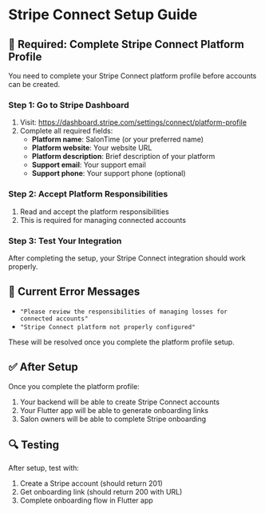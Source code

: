 # Stripe Connect Setup Guide

## 🔧 **Required: Complete Stripe Connect Platform Profile**

You need to complete your Stripe Connect platform profile before accounts can be created.

### **Step 1: Go to Stripe Dashboard**
1. Visit: https://dashboard.stripe.com/settings/connect/platform-profile
2. Complete all required fields:
   - **Platform name**: SalonTime (or your preferred name)
   - **Platform website**: Your website URL
   - **Platform description**: Brief description of your platform
   - **Support email**: Your support email
   - **Support phone**: Your support phone (optional)

### **Step 2: Accept Platform Responsibilities**
1. Read and accept the platform responsibilities
2. This is required for managing connected accounts

### **Step 3: Test Your Integration**
After completing the setup, your Stripe Connect integration should work properly.

## 🚨 **Current Error Messages**

- `"Please review the responsibilities of managing losses for connected accounts"`
- `"Stripe Connect platform not properly configured"`

These will be resolved once you complete the platform profile setup.

## ✅ **After Setup**

Once you complete the platform profile:
1. Your backend will be able to create Stripe Connect accounts
2. Your Flutter app will be able to generate onboarding links
3. Salon owners will be able to complete Stripe onboarding

## 🔍 **Testing**

After setup, test with:
1. Create a Stripe account (should return 201)
2. Get onboarding link (should return 200 with URL)
3. Complete onboarding flow in Flutter app

